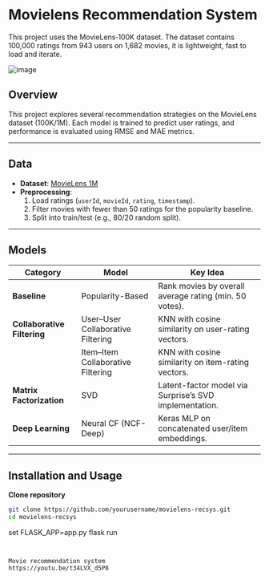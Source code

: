 # Movielens Recommendation System
This project uses the MovieLens‑100K dataset. The dataset contains 100,000 ratings from 943 users on 1,682 movies, it is lightweight, fast to load and iterate.

![image](https://github.com/user-attachments/assets/063affa1-5077-41c6-b1da-f439d3af125b)

## Overview

This project explores several recommendation strategies on the MovieLens dataset (100K/1M). Each model is trained to predict user ratings, and performance is evaluated using RMSE and MAE metrics.

---

## Data

- **Dataset**: [MovieLens 1M](https://grouplens.org/datasets/movielens/1m/)  
- **Preprocessing**:  
  1. Load ratings (`userId`, `movieId`, `rating`, `timestamp`).  
  2. Filter movies with fewer than 50 ratings for the popularity baseline.  
  3. Split into train/test (e.g., 80/20 random split).

---

## Models

| Category                | Model                         | Key Idea                                                                                 |
|-------------------------|-------------------------------|------------------------------------------------------------------------------------------|
| **Baseline**            | Popularity-Based              | Rank movies by overall average rating (min. 50 votes).                                   |
| **Collaborative Filtering** | User–User Collaborative Filtering | KNN with cosine similarity on user-rating vectors.                                       |
|                         | Item–Item Collaborative Filtering | KNN with cosine similarity on item-rating vectors.                                       |
| **Matrix Factorization**| SVD                           | Latent-factor model via Surprise’s SVD implementation.                                   |
| **Deep Learning**       | Neural CF (NCF-Deep)          | Keras MLP on concatenated user/item embeddings.                                          |

---

## Installation and Usage

**Clone repository**  
   ```bash
   git clone https://github.com/yourusername/movielens-recsys.git
   cd movielens-recsys
   
```
set FLASK_APP=app.py
flask run
```


Movie recommendation system
https://youtu.be/t34LVX_d5P8

